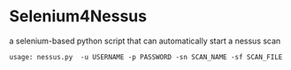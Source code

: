 # Selenium4Nessus
a selenium-based python script that can automatically start a nessus scan

``usage: nessus.py  -u USERNAME -p PASSWORD -sn SCAN_NAME -sf SCAN_FILE``
